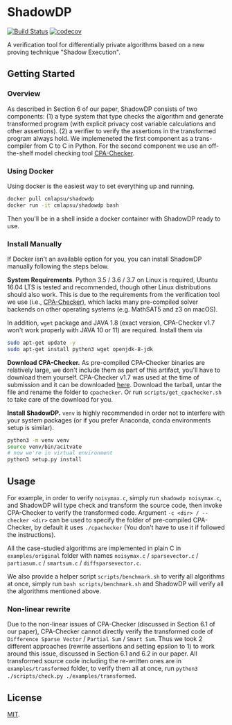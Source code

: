 # ShadowDP

[![Build Status](https://travis-ci.com/RyanWangGit/shadowdp.svg?token=6D8zTzZr7SPui6PzhT2a&branch=master)](https://travis-ci.com/RyanWangGit/shadowdp) [![codecov](https://codecov.io/gh/RyanWangGit/shadowdp/branch/master/graph/badge.svg?token=ZrKPNQCjub)](https://codecov.io/gh/RyanWangGit/shadowdp)

A verification tool for differentially private algorithms based on a new proving technique "Shadow Execution".

## Getting Started
### Overview
As described in Section 6 of our paper, ShadowDP consists of two components: (1) a type system that type checks the algorithm and generate transformed program (with explicit privacy cost variable calculations and other assertions). (2) a verifier to verify the assertions in the transformed program always hold. We implemeneted the first component as a trans-compiler from C to C in Python. For the second component we use an off-the-shelf model checking tool [CPA-Checker](https://cpachecker.sosy-lab.org/).

### Using Docker

Using docker is the easiest way to set everything up and running.

```bash
docker pull cmlapsu/shadowdp
docker run -it cmlapsu/shadowdp bash
```

Then you'll be in a shell inside a docker container with ShadowDP ready to use.

### Install Manually

If Docker isn't an available option for you, you can install ShadowDP manually following the steps below.

**System Requirements**.
Python 3.5 / 3.6 / 3.7 on Linux is required, Ubuntu 16.04 LTS is tested and recommended, though other Linux distributions should also work. This is due to the requirements from the verification tool we use (i.e., [CPA-Checker](https://cpachecker.sosy-lab.org/)), which lacks many pre-compiled solver backends on other operating systems (e.g. MathSAT5 and z3 on macOS). 

In addition, `wget` package and JAVA 1.8 (exact version, CPA-Checker v1.7 won't work properly with JAVA 10 or 11) are required. Install them via
```bash
sudo apt-get update -y
sudo apt-get install python3 wget openjdk-8-jdk
```

**Download CPA-Checker.** 
As pre-compiled CPA-Checker binaries are relatively large, we don't include them as part of this artifact, you'll have to download them yourself. CPA-Checker v1.7 was used at the time of submission and it can be downloaded [here](https://cpachecker.sosy-lab.org/download-oldversions.php). Download the tarball, untar the file and rename the folder to `cpachecker`. Or run `scripts/get_cpachecker.sh` to take care of the download for you.

**Install ShadowDP.**
`venv` is highly recommended in order not to interfere with your system packages (or if you prefer Anaconda, conda environments setup is similar).

```bash
python3 -m venv venv
source venv/bin/acitvate
# now we're in virtual environment
python3 setup.py install
```

## Usage

For example, in order to verify `noisymax.c`, simply run `shadowdp noisymax.c`, and ShadowDP will type check and transform the source code, then invoke CPA-Checker to verify the transformed code. Argument `-c <dir> / --checker <dir>` can be used to specify the folder of pre-compiled CPA-Checker, by default it uses `./cpachecker` (You don't have to use it if followed the instructions).

All the case-studied algorithms are implemented in plain C in `examples/original` folder with names `noisymax.c` / `sparsevector.c` / `partiasum.c` / `smartsum.c` / `diffsparsevector.c`.

We also provide a helper script `scripts/benchmark.sh` to verify all algorithms at once, simply run `bash scripts/benchmark.sh` and ShadowDP will verify all the algorithms mentioned above.

### Non-linear rewrite
Due to the non-linear issues of CPA-Checker (discussed in Section 6.1 of our paper), CPA-Checker cannot directly verify the transformed code of `Difference Sparse Vector` / `Partial Sum` / `Smart Sum`. Thus we took 2 different approaches (rewrite assertions and setting epsilon to 1) to work around this issue, discussed in Section 6.1 and 6.2 in our paper. All transformed source code including the re-written ones are in `examples/transformed` folder, to verify them all at once, run `python3 ./scripts/check.py ./examples/transformed`.


## License
[MIT](https://github.com/RyanWangGit/shadowdp/blob/master/LICENSE).
